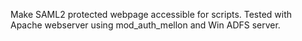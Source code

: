 Make SAML2 protected webpage accessible for scripts.
Tested with Apache webserver using mod_auth_mellon and Win ADFS server.
